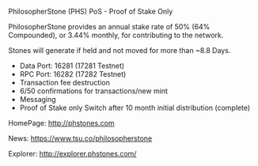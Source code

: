 PhilosopherStone (PHS) PoS - Proof of Stake Only

PhilosopherStone provides an annual stake rate of 50% (64% Compounded), or 3.44% monthly, for contributing to the network.

Stones will generate if held and not moved for more than ~8.8 Days.

   - Data Port: 16281 (17281 Testnet)
   - RPC Port: 16282 (17282 Testnet)
   - Transaction fee destruction
   - 6/50 confirmations for transactions/new mint
   - Messaging
   - Proof of Stake only Switch after 10 month initial distribution (complete)


HomePage: http://phstones.com

News: https://www.tsu.co/philosopherstone

Explorer: http://explorer.phstones.com/
